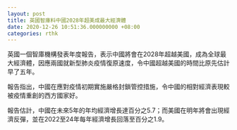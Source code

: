 ```yaml
---
layout: post
title: 英國智庫料中國2028年超美成最大經濟體
date: 2020-12-26 10:51:36.000000000 +08:00
categories: rthk
---
```


英國一個智庫機構發表年度報告，表示中國將會在2028年超越美國，成為全球最大經濟體，因應兩國就新型肺炎疫情復原速度，令中國超越美國的時間比原先估計早了五年。

報告指出，中國在應對疫情初期實施嚴格封鎖管控措施，令中國的相對經濟表現較被疫情重創的西方國家好。

報告估計，中國在未來5年的年均經濟增長達百分之5.7；而美國在明年將會出現經濟反彈，並在2022至24年每年經濟增長回落至百分之1.9。
